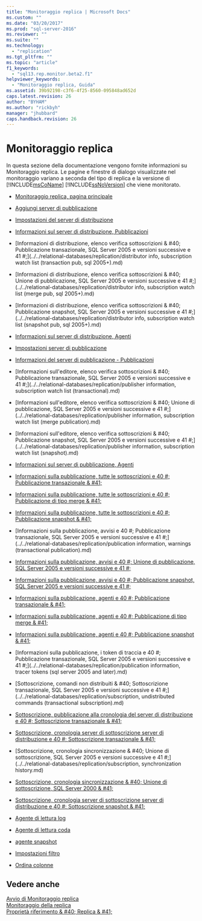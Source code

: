 ```yaml
---
title: "Monitoraggio replica | Microsoft Docs"
ms.custom: ""
ms.date: "03/20/2017"
ms.prod: "sql-server-2016"
ms.reviewer: ""
ms.suite: ""
ms.technology: 
  - "replication"
ms.tgt_pltfrm: ""
ms.topic: "article"
f1_keywords: 
  - "sql13.rep.monitor.beta2.f1"
helpviewer_keywords: 
  - "Monitoraggio replica, Guida"
ms.assetid: 39b92198-c3f6-4f25-8560-095848ad652d
caps.latest.revision: 26
author: "BYHAM"
ms.author: "rickbyh"
manager: "jhubbard"
caps.handback.revision: 26
---
```

# Monitoraggio replica
  In questa sezione della documentazione vengono fornite informazioni su Monitoraggio replica. Le pagine e finestre di dialogo visualizzate nel monitoraggio variano a seconda del tipo di replica e la versione di [!INCLUDE[msCoName](../../includes/msconame-md.md)] [!INCLUDE[ssNoVersion](../../includes/ssnoversion-md.md)] che viene monitorato.  
  
-   [Monitoraggio replica, pagina principale](../../relational-databases/replication/replication-monitor-main-page.md)  
  
-   [Aggiungi server di pubblicazione](../../relational-databases/replication/add-publisher.md)  
  
-   [Impostazioni del server di distribuzione](../../relational-databases/replication/distributor-settings.md)  
  
-   [Informazioni sul server di distribuzione, Pubblicazioni](../../relational-databases/replication/distributor-information-publications.md)  
  
-   [Informazioni di distribuzione, elenco verifica sottoscrizioni & #40; Pubblicazione transazionale, SQL Server 2005 e versioni successive e 41 #;](../../relational-databases/replication/distributor info, subscription watch list (transaction pub, sql 2005+).md)  
  
-   [Informazioni di distribuzione, elenco verifica sottoscrizioni & #40; Unione di pubblicazione, SQL Server 2005 e versioni successive e 41 #;](../../relational-databases/replication/distributor info, subscription watch list (merge pub, sql 2005+).md)  
  
-   [Informazioni di distribuzione, elenco verifica sottoscrizioni & #40; Pubblicazione snapshot, SQL Server 2005 e versioni successive e 41 #;](../../relational-databases/replication/distributor info, subscription watch list (snapshot pub, sql 2005+).md)  
  
-   [Informazioni sul server di distribuzione, Agenti](../../relational-databases/replication/distributor-information-agents.md)  
  
-   [Impostazioni server di pubblicazione](../../relational-databases/replication/publisher-settings.md)  
  
-   [Informazioni del server di pubblicazione - Pubblicazioni](../../relational-databases/replication/publisher-information-publications.md)  
  
-   [Informazioni sull'editore, elenco verifica sottoscrizioni & #40; Pubblicazione transazionale, SQL Server 2005 e versioni successive e 41 #;](../../relational-databases/replication/publisher information, subscription watch list (transactional).md)  
  
-   [Informazioni sull'editore, elenco verifica sottoscrizioni & #40; Unione di pubblicazione, SQL Server 2005 e versioni successive e 41 #;](../../relational-databases/replication/publisher information, subscription watch list (merge publication).md)  
  
-   [Informazioni sull'editore, elenco verifica sottoscrizioni & #40; Pubblicazione snapshot, SQL Server 2005 e versioni successive e 41 #;](../../relational-databases/replication/publisher information, subscription watch list (snapshot).md)  
  
-   [Informazioni sul server di pubblicazione, Agenti](../../relational-databases/replication/publisher-information-agents.md)  
  
-   [Informazioni sulla pubblicazione, tutte le sottoscrizioni e 40 #; Pubblicazione transazionale & #41;](../../relational-databases/replication/publication-information-all-subscriptions-transactional-publication.md)  
  
-   [Informazioni sulla pubblicazione, tutte le sottoscrizioni e 40 #; Pubblicazione di tipo merge & #41;](../../relational-databases/replication/publication-information-all-subscriptions-merge-publication.md)  
  
-   [Informazioni sulla pubblicazione, tutte le sottoscrizioni e 40 #; Pubblicazione snapshot & #41;](../../relational-databases/replication/publication-information-all-subscriptions-snapshot-publication.md)  
  
-   [Informazioni sulla pubblicazione, avvisi e 40 #; Pubblicazione transazionale, SQL Server 2005 e versioni successive e 41 #;](../../relational-databases/replication/publication information, warnings (transactional publication).md)  
  
-   [Informazioni sulla pubblicazione, avvisi e 40 #; Unione di pubblicazione, SQL Server 2005 e versioni successive e 41 #;](../../relational-databases/replication/publication-information-warnings-merge-publication-sql-server-2005-and-later.md)  
  
-   [Informazioni sulla pubblicazione, avvisi e 40 #; Pubblicazione snapshot, SQL Server 2005 e versioni successive e 41 #;](../../relational-databases/replication/publication-information-warnings-snapshot-publication-sql-server-2005-and-later.md)  
  
-   [Informazioni sulla pubblicazione, agenti e 40 #; Pubblicazione transazionale & #41;](../../relational-databases/replication/publication-information-agents-transactional-publication.md)  
  
-   [Informazioni sulla pubblicazione, agenti e 40 #; Pubblicazione di tipo merge & #41;](../../relational-databases/replication/publication-information-agents-merge-publication.md)  
  
-   [Informazioni sulla pubblicazione, agenti e 40 #; Pubblicazione snapshot & #41;](../../relational-databases/replication/publication-information-agents-snapshot-publication.md)  
  
-   [Informazioni sulla pubblicazione, i token di traccia e 40 #; Pubblicazione transazionale, SQL Server 2005 e versioni successive e 41 #;](../../relational-databases/replication/publication information, tracer tokens (sql server 2005 and later).md)  
  
-   [Sottoscrizione, comandi non distribuiti & #40; Sottoscrizione transazionale, SQL Server 2005 e versioni successive e 41 #;](../../relational-databases/replication/subscription, undistributed commands (transactional subscription).md)  
  
-   [Sottoscrizione, pubblicazione alla cronologia del server di distribuzione e 40 #; Sottoscrizione transazionale & #41;](../../relational-databases/replication/subscription-publisher-to-distributor-history-transactional-subscription.md)  
  
-   [Sottoscrizione, cronologia server di sottoscrizione server di distribuzione e 40 #; Sottoscrizione transazionale & #41;](../../relational-databases/replication/subscription-distributor-to-subscriber-history-transactional-subscription.md)  
  
-   [Sottoscrizione, cronologia sincronizzazione & #40; Unione di sottoscrizione, SQL Server 2005 e versioni successive e 41 #;](../../relational-databases/replication/subscription, synchronization history.md)  
  
-   [Sottoscrizione, cronologia sincronizzazione & #40; Unione di sottoscrizione, SQL Server 2000 & #41;](../../relational-databases/replication/subscription-synchronization-history-merge-subscription-sql-server-2000.md)  
  
-   [Sottoscrizione, cronologia server di sottoscrizione server di distribuzione e 40 #; Sottoscrizione snapshot & #41;](../../relational-databases/replication/subscription-distributor-to-subscriber-history-snapshot-subscription.md)  
  
-   [Agente di lettura log](../../relational-databases/replication/log-reader-agent.md)  
  
-   [Agente di lettura coda](../../relational-databases/replication/queue-reader-agent.md)  
  
-   [agente snapshot](../../relational-databases/replication/snapshot-agent.md)  
  
-   [Impostazioni filtro](../../relational-databases/replication/filter-settings.md)  
  
-   [Ordina colonne](../../relational-databases/replication/sort-columns.md)  
  
## Vedere anche  
 [Avvio di Monitoraggio replica](../../relational-databases/replication/monitor/start-the-replication-monitor.md)   
 [Monitoraggio della replica](../../relational-databases/replication/monitor/monitoring-replication-overview.md)   
 [Proprietà riferimento & #40; Replica & #41;](../../relational-databases/replication/properties-reference-replication.md)  
  
  